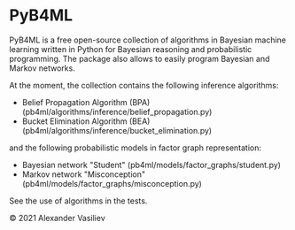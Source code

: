 # PyB4ML
PyB4ML is a free open-source collection of algorithms in Bayesian machine learning written in Python for Bayesian reasoning and probabilistic programming. The package also allows  to easily program Bayesian and Markov networks.

At the moment, the collection contains the following inference algorithms:
- Belief Propagation Algorithm (BPA) (pb4ml/algorithms/inference/belief_propagation.py)
- Bucket Elimination Algorithm (BEA) (pb4ml/algorithms/inference/bucket_elimination.py)

and the following probabilistic models in factor graph representation:
- Bayesian network "Student" (pb4ml/models/factor_graphs/student.py)
- Markov network "Misconception" (pb4ml/models/factor_graphs/misconception.py)

See the use of algorithms in the tests.

© 2021 Alexander Vasiliev

